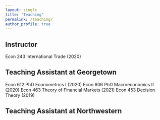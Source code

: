 ```yaml
---
layout: single
title: "Teaching"
permalink: /teaching/
author_profile: true
---
```


## Instructor

Econ 243 International Trade (2020)

## Teaching Assistant at Georgetown 

Econ 612 PhD Econometrics I (2020)
Econ 606 PhD Macroeconomics II (2020)
Econ 463 Theory of Financial Markets (2021)
Econ 453 Decision Theory (2019)

## Teaching Assistant at Northwestern
